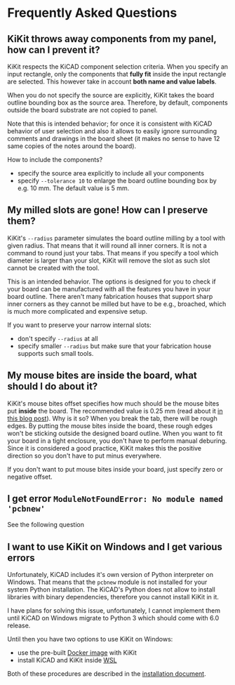 # Frequently Asked Questions

## KiKit throws away components from my panel, how can I prevent it?

KiKit respects the KiCAD component selection criteria. When you specify an input
rectangle, only the components that **fully fit** inside the input rectangle are
selected. This however take in account **both name and value labels**.

When you do not specify the source are explicitly, KiKit takes the board outline
bounding box as the source area. Therefore, by default, components outside the
board substrate are not copied to panel.

Note that this is intended behavior; for once it is consistent with KiCAD
behavior of user selection and also it allows to easily ignore surrounding
comments and drawings in the board sheet (it makes no sense to have 12 same
copies of the notes around the board).

How to include the components?
- specify the source area explicitly to include all your components
- specify `--tolerance 10` to enlarge the board outline bounding box by e.g. 10
  mm. The default value is 5 mm.

## My milled slots are gone! How can I preserve them?

KiKit's `--radius` parameter simulates the board outline milling by a tool with
given radius. That means that it will round all inner corners. It is not a
command to round just your tabs. That means if you specify a tool which diameter
is larger than your slot, KiKit will remove the slot as such slot cannot be
created with the tool.

This is an intended behavior. The options is designed for you to check if your
board can be manufactured with all the features you have in your board outline.
There aren't many fabrication houses that support sharp inner corners as they
cannot be milled but have to be e.g., broached, which is much more complicated
and expensive setup.

If you want to preserve your narrow internal slots:
- don't specify `--radius` at all
- specify smaller `--radius` but make sure that your fabrication house supports
  such small tools.

## My mouse bites are inside the board, what should I do about it?

KiKit's mouse bites offset specifies how much should be the mouse bites put
**inside** the board. The recommended value is 0.25 mm (read about it [in this
blog
post](https://web.archive.org/web/20150415040424/http://blogs.mentor.com/tom-hausherr/blog/tag/mouse-bite/)).
Why is it so? When you break the tab, there will be rough edges. By putting the
mouse bites inside the board, these rough edges won't be sticking outside the
designed board outline. When you want to fit your board in a tight enclosure,
you don't have to perform manual deburing. Since it is considered a good
practice, KiKit makes this the positive direction so you don't have to put minus
everywhere.

If you don't want to put mouse bites inside your board, just specify zero or
negative offset.

## I get error `ModuleNotFoundError: No module named 'pcbnew'`

See the following question

## I want to use KiKit on Windows and I get various errors

Unfortunately, KiCAD includes it's own version of Python interpreter on Windows.
That means that the `pcbnew` module is not installed for your system Python
installation. The KiCAD's Python does not allow to install libraries with binary
dependencies, therefore you cannot install KiKit in it.

I have plans for solving this issue, unfortunately, I cannot implement them
until KiCAD on Windows migrate to Python 3 which should come with 6.0 release.

Until then you have two options to use KiKit on Windows:
- use the pre-built [Docker image](https://hub.docker.com/r/yaqwsx/kikit) with KiKit
- install KiCAD and KiKit inside [WSL](https://docs.microsoft.com/en-us/windows/wsl/about)

Both of these procedures are described in the [installation
document](installation.md).